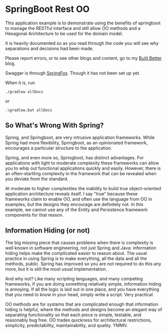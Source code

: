 # SpringBoot Rest OO
This application example is to demonstrate using the benefits of springboot to manage the RESTful 
interface 
and still allow OO methods and a Hexagonal Architecture to be used for the domain model.

It is heavily documented so as you read through the code you will see why separations and decisions 
had been made.

Please report errors, or to see other blogs and content, go to my <a href="https://builtbetter.blogspot.com/">Built Better</a> blog.

Swagger is through <a href="https://springfox.github.io/springfox/docs/current/">SpringFox</a>. Though it has not been set up yet.

When it is, run 

    ./gradlew allDocs

or

    .\gradlew.bat allDocs

## So What's Wrong With Spring?
Spring, and Springboot, are very intrusive application frameworks. While Spring had more flexibility, 
Springboot, as an opinionated framework, encourages a particular structure to the application.

Spring, and even more so, Springboot, has distinct advantages. For applications with light to moderate 
complexity these frameworks can allow you to whip out functional applications quickly and easily. 
However, there is an often-startling complexity in the framework that can be revealed when you 
deviate from the standard.
 
At moderate to higher complexities the inability to build true object-oriented application architecture reveals 
itself. I say "true" because these frameworks claim to enable OO, and often use the language from OO 
in examples, but the designs they encourage are definitely not. In this example, we cannot use any of the 
Entity and Persistence framework components for that reason.

## Information Hiding (or not)
The big missing piece that causes problems when there is complexity is well known in software engineering, 
not just Spring and Java: information hiding helps make the complicated easier to reason about. 
The usual practice in using Spring is to make everything,
all the data and all the methods, public. Spring has improved so you are not required to do this
any more, but it is still the most usual implementation.

And why not? Like many scripting languages, and many competing frameworks, if you are doing something
relatively simple, information hiding is annoying. If all the logic is laid out in one place, 
and you have everything that you need to know in your head, simply write a script. Very practical.

OO methods are for systems that are complicated enough that information hiding is helpful, where 
the methods and designs become an elegant way of separating functionality so that each piece is simple, 
testable, and reasonably bug free. OO trades quickness for architectural restrictions, 
simplicity, predictability, maintainability, and quality. YMMV.